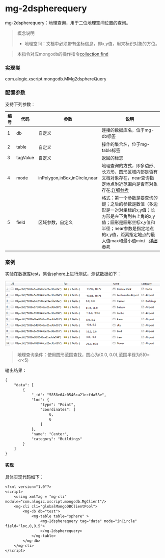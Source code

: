 mg-2dspherequery
======

mg-2dspherequery：地理查询，用于二位地理空间位置的查询。
> 概念说明
> * 地理空间：文档中必须带有坐标信息，即x,y值，用来标识对象的方位。

> 本指令对应mongodb的操作指令[collection.find](http://mongodb.github.io/mongo-java-driver/3.4/driver/tutorials/geospatial-search/)

### 实现类

com.alogic.xscript.mongodb.MMg2dsphereQuery

### 配置参数

支持下列参数：

| 编号 | 代码 | 参数 | 说明  |
| ---- | ---- | ---- | ---- |
| 1 | db | 自定义 |连接的数据库名，位于mg-db标签|
| 2 | table | 自定义 |操作的集合名，位于mg-table标签|
| 3 | tagValue | 自定义 |返回的标志| 
| 4 | mode | inPolygon,inBox,inCircle,near |地理查询的方式，即多边形、长方形、圆形区域内部是否有文档对象存在，near查询指定地点附近范围内是否有对象存在.[详细参考](http://mongodb.github.io/mongo-java-driver/3.4/javadoc/com/mongodb/client/model/Filters.html#geoWithin-java.lang.String-org.bson.conversions.Bson-)|
| 5 | field | 区域参数，自定义 |格式：第一个参数是要查询的键；之后的参数是数值（多边形是一对对坐标的x,y值；长方形是左下角到右上角的x,y值；圆形是圆形坐标x,y值和半径；near参数是指定地点的x,y值，距离指定地点的最大值max和最小值min）.[详细参考](http://mongodb.github.io/mongo-java-driver/3.4/javadoc/com/mongodb/client/model/Filters.html#geoWithin-java.lang.String-org.bson.conversions.Bson-)|

### 案例
实验在数据库test，集合sphere上进行测试，测试数据如下：

![image](mg-2dsphere.png)

> 地理查询条件：使用圆形范围查找，圆心为(0.0, 0.0),范围半径为5(0=<r<5)

输出结果：
```
{
    "data": [
        {
            "_id": "5858e64c0546ca21ecfda58e", 
            "loc": {
                "type": "Point", 
                "coordinates": [
                    0, 
                    0
                ]
            }, 
            "name": "Center", 
            "category": "Buildings"
        }
    ]
}

```
#### 实现

具体实现代码如下：
```
<?xml version="1.0"?>
<script>
	<using xmlTag = "mg-cli" module="com.alogic.xscript.mongodb.MgClient"/>
	<mg-cli cli="globalMongoDBClientPool">
		<mg-db db="test">
			<mg-table table="sphere" >
				<mg-2dspherequery tag="data" mode="inCircle" field="loc,0,0,5">
				</mg-2dspherequery>
			</mg-table>
		</mg-db>
	</mg-cli>
</script> 

```